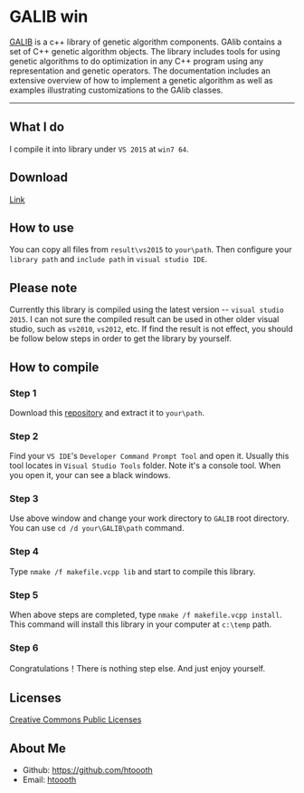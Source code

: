 # GALIB win
[GALIB](http://lancet.mit.edu/ga/) is a c++ library of genetic algorithm components. GAlib contains a set of C++ genetic algorithm objects. The library includes tools for using genetic algorithms to do optimization in any C++ program using any representation and genetic operators. The documentation includes an extensive overview of how to implement a genetic algorithm as well as examples illustrating customizations to the GAlib classes.

----

## What I do
I compile it into library under `VS 2015` at `win7 64`.

## Download
[Link](https://codeload.github.com/htoooth/galib247CompileResult/zip/master)

## How to use
You can copy all files from `result\vs2015` to `your\path`. Then configure your `library path` and `include path` in `visual studio IDE`.

## Please note
Currently this library is compiled using the latest version -- `visual studio 2015`. I can not sure the compiled result can be used in other older visual studio, such as `vs2010`, `vs2012`, etc. If find the result is not effect, you should be follow below steps in order to get the library by yourself.

## How to compile

### Step 1
Download this [repository](https://codeload.github.com/htoooth/galib247CompileResult/zip/master) and extract it to `your\path`.

### Step 2
Find your `VS IDE`'s `Developer Command Prompt Tool` and open it. Usually this tool locates in `Visual Studio Tools` folder. Note it's a console tool. When you open it, your can see a black windows.

### Step 3
Use above window and change your work directory to `GALIB` root directory. You can use `cd /d your\GALIB\path` command.

### Step 4
Type `nmake /f makefile.vcpp lib` and start to compile this library.

### Step 5
When above steps are completed, type `nmake /f makefile.vcpp install`. This command will install this library in your computer at `c:\temp` path.

### Step 6
Congratulations！There is nothing step else. And just enjoy yourself.

## Licenses
[Creative Commons Public Licenses](https://creativecommons.org/licenses/by-nc-sa/4.0/legalcode)

## About Me

* Github: <https://github.com/htoooth>
* Email: [htoooth](mailto:ht.anglenx#google.com)



